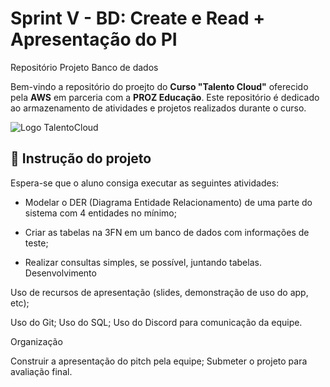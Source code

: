 # Sprint V - BD:  Create e Read + Apresentação do PI

Repositório Projeto Banco de dados  

Bem-vindo a repositório do proejto do **Curso "Talento Cloud"** oferecido pela **AWS** em parceria com a **PROZ Educação**. Este repositório é dedicado ao armazenamento de atividades e projetos realizados durante o curso.

![Logo TalentoCloud](https://res.cloudinary.com/dmzbuztfw/image/upload/v1698622712/GitHub_Images/logo_talento_cloud_crop_dmjsvn.png)

## 📂 Instrução do projeto

Espera-se que o aluno consiga executar as seguintes atividades: 

- Modelar o DER (Diagrama Entidade Relacionamento) de uma parte do sistema com 4 entidades no mínimo;


- Criar as tabelas na 3FN em um banco de dados com informações de teste;


- Realizar consultas simples, se possível, juntando tabelas.
Desenvolvimento

Uso de recursos de apresentação (slides, demonstração de uso do app, etc);

Uso do Git;
Uso do SQL;
Uso do Discord para comunicação da equipe.

Organização

Construir a apresentação do pitch pela equipe;
Submeter o projeto para avaliação final.



